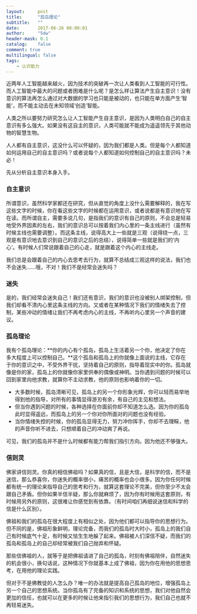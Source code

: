 ```yaml
---
layout:     post
title:      "孤岛理论"
subtitle:   ""
date:       2017-06-26 00:00:01
author:     "5dw"
header-mask: 0.1
catalog:    false
comment: true
multilingual: false
tags:
    - 认识能力
---
```



近两年人工智能越来越火，因为技术的突破再一次让人类看到人工智能的可行性。而人工智能中最大的问题或者困难是什么呢？是怎么样让算法产生自主意识！没有意识的算法再怎么通过对大数据的学习也只能是被动的，也只能在单方面产生‘智能’，而不能主动去在未知领域‘创造’智能。

人类之所以要努力研究怎么让人工智能产生自主意识，是因为人类明白自己的自主意识有多么强大。如果没有这自主的意识，人类可能就不能成为遥遥领先于其他动物的智慧生物。

人人都有自主意识，这没什么可以怀疑的，因为我们都是人类。但是每个人都知道如何运用自己的自主意识吗？或者说每个人都知道如何控制自己的自主意识吗？未必！

先从分析自主意识本身入手。

### 自主意识

所谓意识，虽然科学家都还在研究，但从直觉的角度上没什么需要解释的，我在写这些文字的时候，你在看这些文字的时候都在运用意识，或者说都是有意识地在写在读。而所谓自主，需要多说几句，是指我们的意识有自己的原则，不会总是轻易地受外界因素的左右，我们的意识总可以按着我们内心里的一条主线进行（虽然有时候主线也需要调整）。而这条主线，说得高大上一些就是三观（说得绕一点，三观是有意识地去意识到自己的意识之后的总结），说得简单一些就是我们的‘内心’。有时候人们常说跟着自己的心走，就是跟着这个内心的主线走。

我们总是会跟着自己的内心去思考去行为，就算不总结成三观这样的说法，我们也不会迷失……哦，不对！我们不是经常会迷失吗？

### 迷失

是的，我们经常会迷失自己！我们还有意识，我们的意识也没被别人绑架控制，但我们却看不清内心里这条主线的方向。又或者在某种情况下我们的情绪失去了控制，某些冲动的情绪让我们不再考虑内心的主线，不再听内心里另一个声音的建议。

### 孤岛理论

我有个孤岛理论：**你的内心有个孤岛，孤岛上生活着另一个你，他决定了你在多大程度上可以控制自己。**这个孤岛和孤岛上的你就像上面说的主线，它存在于你的意识之中，不受外界干扰，坚持着自己的原则，指导着现实中的你。孤岛就像是你的家，孤岛上的你就像你家里供奉的偶像或神明。当你遇到问题的时候可以回到家里向他求教，就算你不主动求教，他的原则也影响着你的一切。

* 大多数时候，孤岛清晰可见，孤岛上的另一个你形象光辉，你可以轻而易举地得到他的指导，对所有的事情显得游刃有余，有自己的主见和想法。
* 但当你遇到问题的时候，各种选择在你面前你却不知道怎么选。因为你的孤岛此时显得遥远，而孤岛上的另一个你对你所面对的问题也没有经验。
* 当你情绪失控的时候，你的孤岛显得无力，努力冲你挥手，你却不去理睬，他的声音你听不进去，只想顺着自己的冲动爽了再说。

可见，我们的孤岛并不是什么时候都有能力帮我们指引方向。因为他还不够强大。

### 信则灵

佛家讲信则灵。你真的相信佛祖吗？如果真的信，且是大信，是科学的信，而不是迷信，那么恭喜你，你迷失的概率很小，痛苦的概率也会小很多。因为你任何时候都有统一的理论来指导自己的思考和行为，就算这套理论不完美，但你至少不太会跟自己矛盾。但你如果半信半疑，那么你就麻烦了，因为你有时候用这套原则，有时候用另外的原则，这很难让你感觉到有依靠。（有时间咱们再细说迷信和科学的信是什么区别）。

佛祖和我们的孤岛在很大程度上有相似之处，因为他们都可以指导你的思想行为。但不同的是，佛祖形象鲜明，理论完备，而我们的孤岛时大时小，孤岛上的我们自己有时候底气十足，有时候又怯生生地躲了起来。佛祖被人们深信不疑，而我们的孤岛和孤岛上的自己却经常被我们自己抛弃和怀疑。

那些信佛祖的人，就等于是把佛祖请进了自己的孤岛，时刻有佛祖陪伴，自然迷失的机会很小，换句话说，这种情况下你就基本上成了佛祖，因为你在用他的思想思考，在用他的理论实践。

但对于不是佛教徒的人怎么办？唯一的办法就是提高自己孤岛的地位，增强孤岛上另一个自己的思想系统。当你孤岛有了完备的知识和系统的思想，我们对他自然会更加的信任，也就可以在更多的时候让他来指引我们的思想行为，我们自己也就不再轻易迷失。

